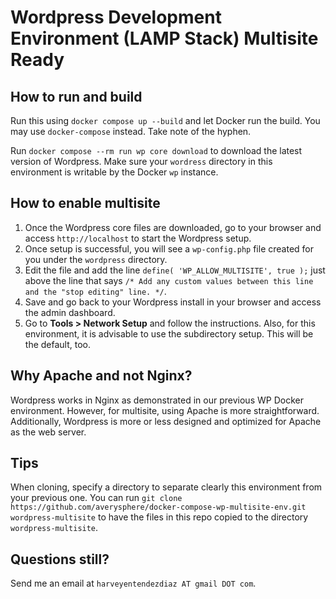# Wordpress Development Environment (LAMP Stack) Multisite Ready #

## How to run and build ##

Run this using `docker compose up --build` and let Docker run the build. You may use `docker-compose` instead. Take note of the hyphen.

Run `docker compose --rm run wp core download` to download the latest version of Wordpress. Make sure your `wordress` directory in this environment is writable by the Docker `wp` instance.

## How to enable multisite ##

1. Once the Wordpress core files are downloaded, go to your browser and access `http://localhost` to start the Wordpress setup.
2. Once setup is successful, you will see a `wp-config.php` file created for you under the `wordpress` directory.
3. Edit the file and add the line `define( 'WP_ALLOW_MULTISITE', true );` just above the line that says `/* Add any custom values between this line and the "stop editing" line. */`.
4. Save and go back to your Wordpress install in your browser and access the admin dashboard.
5. Go to **Tools > Network Setup** and follow the instructions. Also, for this environment, it is advisable to use the subdirectory setup. This will be the default, too.

## Why Apache and not Nginx? ##

Wordpress works in Nginx as demonstrated in our previous WP Docker environment. However, for multisite, using Apache is more straightforward. Additionally, Wordpress is more or less designed and optimized for Apache as the web server.

## Tips ##

When cloning, specify a directory to separate clearly this environment from your previous one. You can run `git clone https://github.com/averysphere/docker-compose-wp-multisite-env.git wordpress-multisite` to have the files in this repo copied to the directory `wordpress-multisite`.

## Questions still? ##

Send me an email at `harveyentendezdiaz AT gmail DOT com`.

